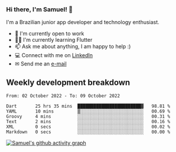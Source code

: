### Hi there, I'm Samuel! 👋

I'm a Brazilian junior app developer and technology enthusiast.

- 🏢 I'm currently open to work
- 👨‍💻 I'm currently learning Flutter
- 📫 Ask me about anything, I am happy to help :)
- 💻 Connect with me on [LinkedIn](https://www.linkedin.com/in/samuel-s-marques/)
- ✉ Send me an [e-mail](mailto:samuel.s.marques@protonmail.com)

## Weekly development breakdown
<!--START_SECTION:waka-->

```text
From: 02 October 2022 - To: 09 October 2022

Dart       25 hrs 35 mins  ████████████████████████▓   98.81 %
YAML       10 mins         ▒░░░░░░░░░░░░░░░░░░░░░░░░   00.69 %
Groovy     4 mins          ░░░░░░░░░░░░░░░░░░░░░░░░░   00.31 %
Text       2 mins          ░░░░░░░░░░░░░░░░░░░░░░░░░   00.16 %
XML        0 secs          ░░░░░░░░░░░░░░░░░░░░░░░░░   00.02 %
Markdown   0 secs          ░░░░░░░░░░░░░░░░░░░░░░░░░   00.00 %
```

<!--END_SECTION:waka-->

[![Samuel's github activity graph](https://activity-graph.herokuapp.com/graph?username=samuel-s-marques&theme=react-dark)](https://github.com/samuel-s-marques)
